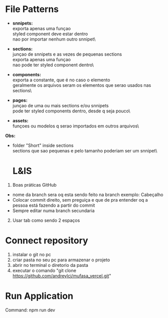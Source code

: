   # File Patterns

- **snnipets:**\
	exporta apenas uma funçao\
	styled component deve estar dentro\
	nao por importar nenhum outro snnipet\

- **sections:**\
	junçao de snnipets e as vezes de pequenas sections\
	exporta apenas uma funçao\
	nao pode ter styled component dentro\

- **components:**\
	exporta a constante, que é no caso o elemento\
	geralmente os arquivos seram os elementos que serao usados nas sections\

- **pages:**\
	junçao de uma ou mais sections e/ou snnipets\
	pode ter styled components dentro, desde q seja pouco\

- **assets:**\
	funçoes ou modelos q serao importados em outros arquivos\

**Obs:**
- folder "Short" inside sections\
	sections que sao pequenas e pelo tamanho poderiam ser um snnipet\
  
  # L&IS
1. Boas práticas GitHub
  - nome da branch sera oq esta sendo feito na branch
      exemplo: Cabeçalho
  - Colocar commit direito, sem preguiça e que de pra entender oq a pessoa está fazendo a partir do commit
  - Sempre editar numa branch secundaria
2. Usar tab como sendo 2 espaços
  
  # Connect repository
1. instalar o git no pc
2. criar pasta no seu pc para armazenar o projeto
3. abrir no terminal o diretorio da pasta
4. executar o comando "git clone https://github.com/andreylcj/mufasa_vercel.git"

  # Run Application
Command: npm run dev
